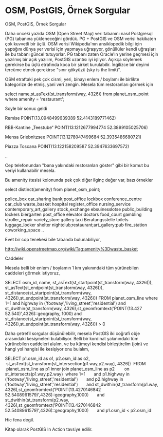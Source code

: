 # OSM, PostGIS, Örnek Sorgular


OSM, PostGIS, Örnek Sorgular




Daha onceki yazida OSM (Open Street Map) veri tabanını nasıl Postgresql (PG) tabanına yükleneceğini gördük. PG + PostGIS ve OSM verisi hakikaten çok kuvvetli bir üçlü. OSM verisi Wikipedia'nın ansiklopedik bilgi için yaptığını dünya yer verisi için yapmaya uğraşıyor, gönüllüler kendi uğraşları ile bu tabanı güncel tutuyorlar. PG tabanı zaten Oracle'ın yerine geçmesi için yazılmış bir açık yazılım, PostGIS uzantısı iyi işliyor. Açıkça söylemek gerekirse bu üçlü etrafında koca bir şirket kurulabilir. İngilizce bir deyimi tercüme etmek gerekirse "sınır gökyüzü (sky is the limit)".

OSM etraftaki pek çok cismi, yeri, binayı enlem / boylamı ile birlikte kategorize de etmiş, yani veri zengin. Mesela tüm restoranları görmek için

select name,st_asText(st_transform(way, 4326)) from planet_osm_point where amenity = 'restaurant';

Soyle bir sonuc geldi




Remise
POINT(13.0948499639389 52.4143189771462)


RBB-Kantine „Teestube“
POINT(13.1212677994774 52.3899105025706)


Mensa Griebnitzsee
POINT(13.1278047499684 52.3935486680721)


Piazza Toscana
POINT(13.122158209587 52.3947633697572)


..

Cep telefonundan "bana yakındaki restoranları göster" gibi bir komut bu veriyi kullanabilir mesela.

Bu amenity (tesis) kolonunda pek çok diğer ilginç değer var, bazı örnekler

select distinct(amenity) from planet_osm_point;

police_box
car_sharing
bank;post_office
lockbox
conference_centre
car_club
waste_basket
hospital
register_office
nursing_service
contemporary_art_gallery
stock_exchange
ebsuinesslotse
public_building
lockers
biergarten
post_office
elevator
doctors
food_court
gambling
stroller_repair
variety_store
gallery
taxi
Beratungsstelle
toilets
luggage_locker
shelter
nightclub;restaurant;art_gallery;pub
fire_station
coworking_space
..

Evet bir cop tenekesi bile tabanda bulunabiliyor,

http://wiki.openstreetmap.org/wiki/Tag:amenity%3Dwaste_basket

Caddeler

Mesela belli bir enlem / boylamın 1 km yakınındaki tüm yürünebilen caddeleri görmek istiyoruz,

SELECT
osm_id,
name,
st_asText(st_startpoint(st_transform(way, 4326))),
st_asText(st_endpoint(st_transform(way, 4326))),
st_distance(st_startpoint(st_transform(way, 4326)),st_endpoint(st_transform(way, 4326)))
FROM planet_osm_line
where 1=1
and highway in ('footway','living_street','residential')
and st_dwithin(st_transform(way, 4326),st_geomfromtext('POINT(13.427 52.540)',4326)::geography, 1000)
and st_distance(st_startpoint(st_transform(way, 4326)),st_endpoint(st_transform(way, 4326))) > 0


Daha çetrefil sorgular düşünülebilir, mesela PostGIS iki coğrafi obje arasındaki kesişmeleri bulabiliyor. Belli bir kordinat yakınındaki tüm yürünebilen caddeleri alalım, ve bu kümeyi kendisi birleştirelim (join) ve hangi yol hangisi ile kesişiyor onu bulalım,

SELECT p1.osm_id as o1, p2.osm_id as o2,
       st_asText(st_transform(st_intersection(p1.way,p2.way), 4326)) 
FROM
       planet_osm_line as p1 inner join planet_osm_line as p2
       on st_intersects(p1.way,p2.way) 
where 1=1
      and p1.highway in ('footway','living_street','residential')
      and p2.highway in ('footway','living_street','residential')
      and st_dwithin(st_transform(p1.way, 4326),st_geomfromtext('POINT(13.4270146842 52.5408961579)',4326)::geography,1000)
      and st_dwithin(st_transform(p2.way, 4326),st_geomfromtext('POINT(13.4270146842 52.5408961579)',4326)::geography,1000)
      and p1.osm_id < p2.osm_id 


Hic fena degil.

Kitap olarak PostGIS In Action tavsiye edilir.






